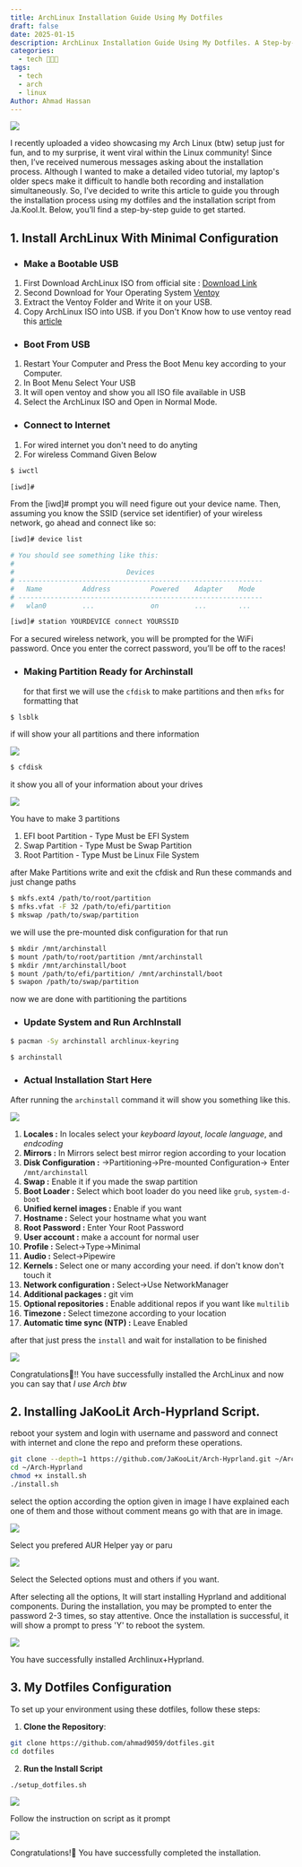 ```yaml
---
title: ArchLinux Installation Guide Using My Dotfiles
draft: false
date: 2025-01-15
description: ArchLinux Installation Guide Using My Dotfiles. A Step-by-Step Guide
categories:
  - tech 👨🏻‍💻
tags:
  - tech
  - arch
  - linux
Author: Ahmad Hassan
---
```

![](posts/assets/archlinux.png)

I recently uploaded a video showcasing my Arch Linux (btw) setup just for fun, and to my surprise, it went viral within the Linux community! Since then, I’ve received numerous messages asking about the installation process. Although I wanted to make a detailed video tutorial, my laptop's older specs make it difficult to handle both recording and installation simultaneously. So, I’ve decided to write this article to guide you through the installation process using my dotfiles and the installation script from Ja.Kool.It. Below, you’ll find a step-by-step guide to get started.

## 1. Install ArchLinux With Minimal Configuration

- ### Make a Bootable USB

1. First Download ArchLinux ISO from official site : [Download Link](https://archlinux.org/download/)
2. Second Download for Your Operating System [Ventoy](https://github.com/ventoy/Ventoy/releases)
3. Extract the Ventoy Folder and Write it on your USB.
4. Copy ArchLinux ISO into USB.
   if you Don't Know how to use ventoy read this [article](https://itsfoss.com/use-ventoy/)

- ### Boot From USB

1. Restart Your Computer and Press the Boot Menu key according to your Computer.
2. In Boot Menu Select Your USB
3. It will open ventoy and show you all ISO file available in USB
4. Select the ArchLinux ISO and Open in Normal Mode.

- ### Connect to Internet

1. For wired internet you don't need to do anyting
2. For wireless Command Given Below

```bash
$ iwctl

[iwd]#
```

From the [iwd]# prompt you will need figure out your device name. Then, assuming you know the SSID (service set identifier) of your wireless network, go ahead and connect like so:

```bash
[iwd]# device list

# You should see something like this:
#
#                            Devices
# -------------------------------------------------------------
#   Name          Address          Powered    Adapter    Mode
# -------------------------------------------------------------
#   wlan0         ...              on         ...        ...

[iwd]# station YOURDEVICE connect YOURSSID
```

For a secured wireless network, you will be prompted for the WiFi password. Once you enter the correct password, you’ll be off to the races!

- ### Making Partition Ready for Archinstall
  for that first we will use the `cfdisk` to make partitions and then `mfks` for formatting that

```bash
$ lsblk
```

if will show your all partitions and there information

![](/posts/assets/archlinux/1.webp)

```bash
$ cfdisk
```

it show you all of your information about your drives

![](/posts/assets/archlinux/2.webp)

You have to make 3 partitions

1. EFI boot Partition - Type Must be EFI System
2. Swap Partition - Type Must be Swap Partition
3. Root Partition - Type Must be Linux File System

after Make Partitions write and exit the cfdisk and Run these commands and just change paths

```bash
$ mkfs.ext4 /path/to/root/partition
$ mfks.vfat -F 32 /path/to/efi/partition
$ mkswap /path/to/swap/partition
```

we will use the pre-mounted disk configuration for that run

```bash
$ mkdir /mnt/archinstall
$ mount /path/to/root/partition /mnt/archinstall
$ mkdir /mnt/archinstall/boot
$ mount /path/to/efi/partition/ /mnt/archinstall/boot
$ swapon /path/to/swap/partition
```

now we are done with partitioning the partitions

- ### Update System and Run ArchInstall

```bash
$ pacman -Sy archinstall archlinux-keyring

$ archinstall
```

- ### Actual Installation Start Here

After running the `archinstall` command it will show you something like this.

![](/posts/assets/archlinux/3.webp)

1. **Locales :** In locales select your _keyboard layout_, _locale language_, and _endcoding_
2. **Mirrors :** In Mirrors select best mirror region according to your location
3. **Disk Configuration :** ->Partitioning->Pre-mounted Configuration-> Enter `/mnt/archinstall`
4. **Swap :** Enable it if you made the swap partition
5. **Boot Loader :** Select which boot loader do you need like `grub`, `system-d-boot`
6. **Unified kernel images :** Enable if you want
7. **Hostname :** Select your hostname what you want
8. **Root Password :** Enter Your Root Password
9. **User account :** make a account for normal user
10. **Profile :** Select->Type->Minimal
11. **Audio :** Select->Pipewire
12. **Kernels :** Select one or many according your need. if don't know don't touch it
13. **Network configuration :** Select->Use NetworkManager
14. **Additional packages :** git vim
15. **Optional repositories :** Enable additional repos if you want like `multilib`
16. **Timezone :** Select timezone according to your location
17. **Automatic time sync (NTP) :** Leave Enabled

after that just press the `install` and wait for installation to be finished

![](/posts/assets/archlinux/4.webp)

Congratulations🎉!! You have successfully installed the ArchLinux and now you can say that _I use Arch btw_

## 2. Installing JaKooLit Arch-Hyprland Script.

reboot your system and login with username and password and connect with internet and clone the repo and preform these operations.

```bash
git clone --depth=1 https://github.com/JaKooLit/Arch-Hyprland.git ~/Arch-Hyprland
cd ~/Arch-Hyprland
chmod +x install.sh
./install.sh
```

select the option according the option given in image I have explained each one of them and those without comment means go with that are in image.

![](posts/assets/img-2.png)

Select you prefered AUR Helper  yay or paru

![](posts/assets/img-3.png)

Select the Selected options must and others if you want.


After selecting all the options, It will start installing Hyprland and additional components. During the installation, you may be prompted to enter the password 2-3 times, so stay attentive. Once the installation is successful, it will show a prompt to press 'Y' to reboot the system.

![](posts/assets/img-5.png)

You have successfully installed Archlinux+Hyprland.

## 3. My Dotfiles Configuration

To set up your environment using these dotfiles, follow these steps:

1. **Clone the Repository**:

```bash
git clone https://github.com/ahmad9059/dotfiles.git
cd dotfiles
```

2. **Run the Install Script**

```bash
./setup_dotfiles.sh
```

![](posts/assets/img.png)

Follow the instruction on script as it prompt 

![](posts/assets/img-1.png)

Congratulations!🎉 You have successfully completed the installation.
